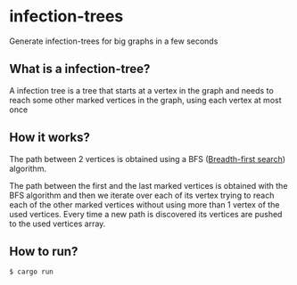# infection-trees

Generate infection-trees for big graphs in a few seconds

## What is a infection-tree?

A infection tree is a tree that starts at a vertex in the graph and needs to reach some other marked vertices in the graph, using each vertex at most once

## How it works?

The path between 2 vertices is obtained using a BFS ([Breadth-first search](https://en.wikipedia.org/wiki/Breadth-first_search)) algorithm.

The path between the first and the last marked vertices is obtained with the BFS algorithm and then we iterate over each of its vertex trying to reach each of the other marked vertices without using more than 1 vertex of the used vertices. Every time a new path is discovered its vertices are pushed to the used vertices array.

## How to run?

```sh
$ cargo run
```
